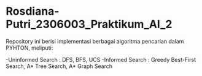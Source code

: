 # Rosdiana-Putri_2306003_Praktikum_AI_2
Repository ini berisi implementasi berbagai algoritma pencarian dalam PYHTON, meliputi:


-Uninformed Search : DFS, BFS, UCS
-Informed Search : Greedy Best-First Search, A* Tree Search, A* Graph Search
